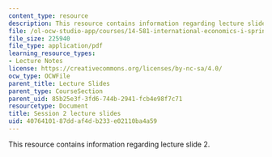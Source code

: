 ```yaml
---
content_type: resource
description: This resource contains information regarding lecture slide 2.
file: /ol-ocw-studio-app/courses/14-581-international-economics-i-spring-2013/4076410187ddaf4db233e02110ba4a59_MIT14_581S13_Lecslides2.pdf
file_size: 225940
file_type: application/pdf
learning_resource_types:
- Lecture Notes
license: https://creativecommons.org/licenses/by-nc-sa/4.0/
ocw_type: OCWFile
parent_title: Lecture Slides
parent_type: CourseSection
parent_uid: 85b25e3f-3fd6-744b-2941-fcb4e98f7c71
resourcetype: Document
title: Session 2 lecture slides
uid: 40764101-87dd-af4d-b233-e02110ba4a59
---
```

This resource contains information regarding lecture slide 2.